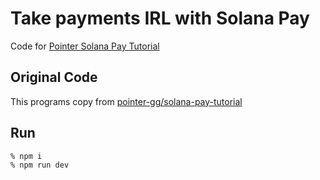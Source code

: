 # Take payments IRL with Solana Pay
Code for [Pointer Solana Pay Tutorial](pointer.gg/tutorials/solana-pay-irl-payments)

## Original Code
This programs copy from [pointer-gg/solana-pay-tutorial](https://github.com/pointer-gg/solana-pay-tutorial)

## Run
```
% npm i
% npm run dev
```
